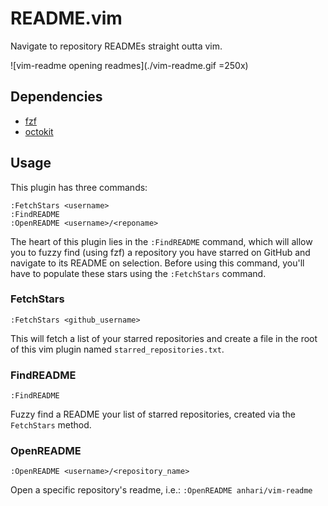 # README.vim

Navigate to repository READMEs straight outta vim.

![vim-readme opening readmes](./vim-readme.gif =250x)

## Dependencies

* [fzf](https://github.com/junegunn/fzf)
* [octokit](https://github.com/octokit/octokit.rb)

## Usage

This plugin has three commands:

    :FetchStars <username>
    :FindREADME
    :OpenREADME <username>/<reponame>

The heart of this plugin lies in the `:FindREADME` command, which will allow you
to fuzzy find (using fzf) a repository you have starred on GitHub and navigate
to its README on selection. Before using this command, you'll have to populate
these stars using the `:FetchStars` command.

### FetchStars

    :FetchStars <github_username>

This will fetch a list of your starred repositories and create a file in the
root of this vim plugin named `starred_repositories.txt`.

### FindREADME

    :FindREADME

Fuzzy find a README your list of starred repositories, created via the
`FetchStars` method.


### OpenREADME

    :OpenREADME <username>/<repository_name>

Open a specific repository's readme, i.e.: `:OpenREADME anhari/vim-readme`
